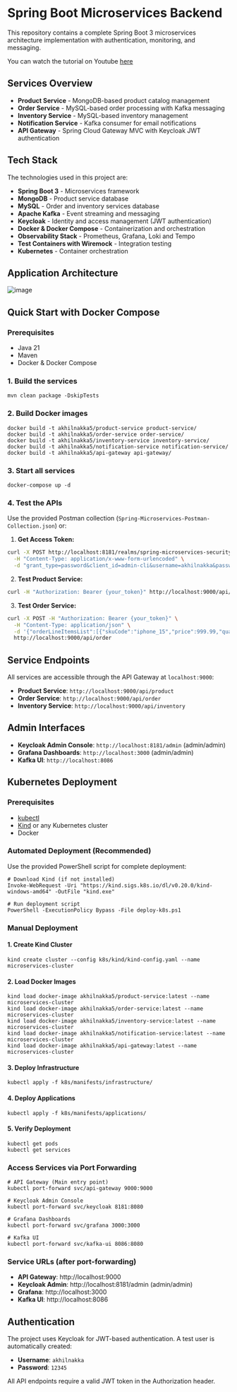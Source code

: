 # Spring Boot Microservices Backend
This repository contains a complete Spring Boot 3 microservices architecture implementation with authentication, monitoring, and messaging.

You can watch the tutorial on Youtube [here](https://youtu.be/yn_stY3HCr8?si=EjrBEUl0P-bzSWRG)

## Services Overview

- **Product Service** - MongoDB-based product catalog management
- **Order Service** - MySQL-based order processing with Kafka messaging
- **Inventory Service** - MySQL-based inventory management
- **Notification Service** - Kafka consumer for email notifications
- **API Gateway** - Spring Cloud Gateway MVC with Keycloak JWT authentication

## Tech Stack

The technologies used in this project are:

- **Spring Boot 3** - Microservices framework
- **MongoDB** - Product service database
- **MySQL** - Order and inventory services database
- **Apache Kafka** - Event streaming and messaging
- **Keycloak** - Identity and access management (JWT authentication)
- **Docker & Docker Compose** - Containerization and orchestration
- **Observability Stack** - Prometheus, Grafana, Loki and Tempo
- **Test Containers with Wiremock** - Integration testing
- **Kubernetes** - Container orchestration

## Application Architecture
![image](https://github.com/user-attachments/assets/d4ef38bd-8ae5-4cc7-9ac5-7a8e5ec3c969)

## Quick Start with Docker Compose

### Prerequisites
- Java 21
- Maven
- Docker & Docker Compose

### 1. Build the services
```shell
mvn clean package -DskipTests
```

### 2. Build Docker images
```shell
docker build -t akhilnakka5/product-service product-service/
docker build -t akhilnakka5/order-service order-service/
docker build -t akhilnakka5/inventory-service inventory-service/
docker build -t akhilnakka5/notification-service notification-service/
docker build -t akhilnakka5/api-gateway api-gateway/
```

### 3. Start all services
```shell
docker-compose up -d
```

### 4. Test the APIs
Use the provided Postman collection (`Spring-Microservices-Postman-Collection.json`) or:

1. **Get Access Token:**
```bash
curl -X POST http://localhost:8181/realms/spring-microservices-security-realm/protocol/openid-connect/token \
  -H "Content-Type: application/x-www-form-urlencoded" \
  -d "grant_type=password&client_id=admin-cli&username=akhilnakka&password=12345"
```

2. **Test Product Service:**
```bash
curl -H "Authorization: Bearer {your_token}" http://localhost:9000/api/product
```

3. **Test Order Service:**
```bash
curl -X POST -H "Authorization: Bearer {your_token}" \
  -H "Content-Type: application/json" \
  -d '{"orderLineItemsList":[{"skuCode":"iphone_15","price":999.99,"quantity":1}]}' \
  http://localhost:9000/api/order
```

## Service Endpoints

All services are accessible through the API Gateway at `localhost:9000`:

- **Product Service**: `http://localhost:9000/api/product`
- **Order Service**: `http://localhost:9000/api/order`
- **Inventory Service**: `http://localhost:9000/api/inventory`

## Admin Interfaces

- **Keycloak Admin Console**: `http://localhost:8181/admin` (admin/admin)
- **Grafana Dashboards**: `http://localhost:3000` (admin/admin)
- **Kafka UI**: `http://localhost:8086`

## Kubernetes Deployment

### Prerequisites
- [kubectl](https://kubernetes.io/docs/tasks/tools/)
- [Kind](https://kind.sigs.k8s.io/docs/user/quick-start/#installation) or any Kubernetes cluster
- Docker

### Automated Deployment (Recommended)
Use the provided PowerShell script for complete deployment:

```shell
# Download Kind (if not installed)
Invoke-WebRequest -Uri "https://kind.sigs.k8s.io/dl/v0.20.0/kind-windows-amd64" -OutFile "kind.exe"

# Run deployment script
PowerShell -ExecutionPolicy Bypass -File deploy-k8s.ps1
```

### Manual Deployment

#### 1. Create Kind Cluster
```shell
kind create cluster --config k8s/kind/kind-config.yaml --name microservices-cluster
```

#### 2. Load Docker Images
```shell
kind load docker-image akhilnakka5/product-service:latest --name microservices-cluster
kind load docker-image akhilnakka5/order-service:latest --name microservices-cluster
kind load docker-image akhilnakka5/inventory-service:latest --name microservices-cluster
kind load docker-image akhilnakka5/notification-service:latest --name microservices-cluster
kind load docker-image akhilnakka5/api-gateway:latest --name microservices-cluster
```

#### 3. Deploy Infrastructure
```shell
kubectl apply -f k8s/manifests/infrastructure/
```

#### 4. Deploy Applications
```shell
kubectl apply -f k8s/manifests/applications/
```

#### 5. Verify Deployment
```shell
kubectl get pods
kubectl get services
```

### Access Services via Port Forwarding
```shell
# API Gateway (Main entry point)
kubectl port-forward svc/api-gateway 9000:9000

# Keycloak Admin Console
kubectl port-forward svc/keycloak 8181:8080

# Grafana Dashboards
kubectl port-forward svc/grafana 3000:3000

# Kafka UI
kubectl port-forward svc/kafka-ui 8086:8080
```

### Service URLs (after port-forwarding)
- **API Gateway**: http://localhost:9000
- **Keycloak Admin**: http://localhost:8181/admin (admin/admin)
- **Grafana**: http://localhost:3000
- **Kafka UI**: http://localhost:8086

## Authentication

The project uses Keycloak for JWT-based authentication. A test user is automatically created:
- **Username**: `akhilnakka`
- **Password**: `12345`

All API endpoints require a valid JWT token in the Authorization header.
